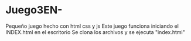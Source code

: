 # Juego3EN-
Pequeño juego hecho con html css y js
Este juego funciona iniciando el INDEX.html en el escritorio
Se clona los archivos y se ejecuta "index.html"
